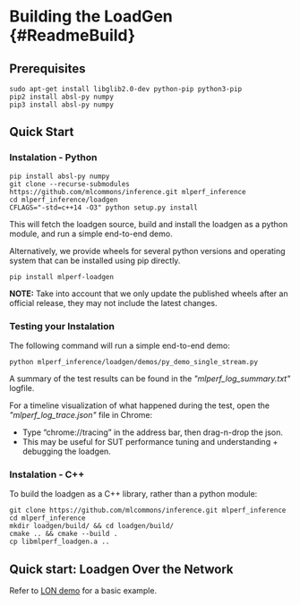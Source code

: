 # Building the LoadGen {#ReadmeBuild}

## Prerequisites

    sudo apt-get install libglib2.0-dev python-pip python3-pip
    pip2 install absl-py numpy
    pip3 install absl-py numpy

## Quick Start
### Instalation - Python

    pip install absl-py numpy
    git clone --recurse-submodules https://github.com/mlcommons/inference.git mlperf_inference
    cd mlperf_inference/loadgen
    CFLAGS="-std=c++14 -O3" python setup.py install

This will fetch the loadgen source, build and install the loadgen as a python module, and run a simple end-to-end demo.

Alternatively, we provide wheels for several python versions and operating system that can be installed using pip directly.

    pip install mlperf-loadgen

**NOTE:** Take into account that we only update the published wheels after an official release, they may not include the latest changes.

### Testing your Instalation
The following command will run a simple end-to-end demo:

    python mlperf_inference/loadgen/demos/py_demo_single_stream.py

A summary of the test results can be found in the *"mlperf_log_summary.txt"* logfile.

For a timeline visualization of what happened during the test, open the *"mlperf_log_trace.json"* file in Chrome:
* Type “chrome://tracing” in the address bar, then drag-n-drop the json.
* This may be useful for SUT performance tuning and understanding + debugging the loadgen.

### Instalation - C++
To build the loadgen as a C++ library, rather than a python module:

    git clone https://github.com/mlcommons/inference.git mlperf_inference
    cd mlperf_inference
    mkdir loadgen/build/ && cd loadgen/build/
    cmake .. && cmake --build .
    cp libmlperf_loadgen.a ..

## Quick start: Loadgen Over the Network

Refer to [LON demo](demos/lon/README.md) for a basic example.
